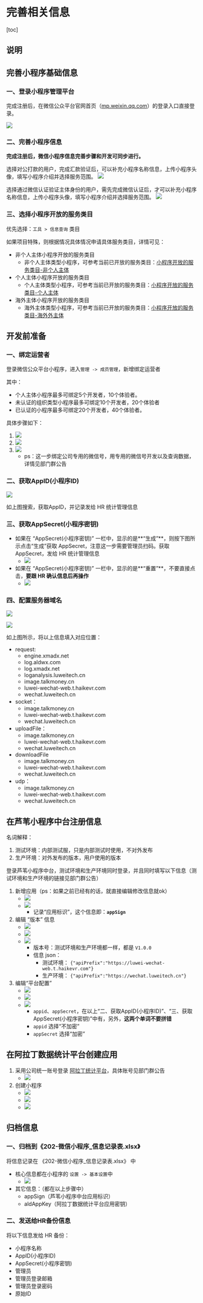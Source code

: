 # 完善相关信息

[toc]

## 说明

## 完善小程序基础信息
### 一、登录小程序管理平台
完成注册后，在微信公众平台官网首页（[mp.weixin.qq.com](https://mp.weixin.qq.com/)）的登录入口直接登录。

![](http://image.talkmoney.cn/2020-4-29/1588164468452.png)

### 二、完善小程序信息
**完成注册后，微信小程序信息完善步骤和开发可同步进行。**

选择对公打款的用户，完成汇款验证后，可以补充小程序名称信息，上传小程序头像，填写小程序介绍并选择服务范围。
![](http://image.talkmoney.cn/2020-4-29/1588164479613.png)

选择通过微信认证验证主体身份的用户，需先完成微信认证后，才可以补充小程序名称信息，上传小程序头像，填写小程序介绍并选择服务范围。
![](http://image.talkmoney.cn/2020-4-29/1588164486036.png)

### 三、选择小程序开放的服务类目

优先选择：`工具 > 信息查询` 类目

如果项目特殊，则根据情况具体情况申请具体服务类目，详情可见：
- 非个人主体小程序开放的服务类目
    - 非个人主体类型小程序，可参考当前已开放的服务类目：[小程序开放的服务类目-非个人主体](https://developers.weixin.qq.com/miniprogram/product/material.html#%E9%9D%9E%E4%B8%AA%E4%BA%BA%E4%B8%BB%E4%BD%93%E5%B0%8F%E7%A8%8B%E5%BA%8F%E5%BC%80%E6%94%BE%E7%9A%84%E6%9C%8D%E5%8A%A1%E7%B1%BB%E7%9B%AE)
- 个人主体小程序开放的服务类目
    - 个人主体类型小程序，可参考当前已开放的服务类目：[小程序开放的服务类目-个人主体](https://developers.weixin.qq.com/miniprogram/product/material.html#%E4%B8%AA%E4%BA%BA%E4%B8%BB%E4%BD%93%E5%B0%8F%E7%A8%8B%E5%BA%8F%E5%BC%80%E6%94%BE%E7%9A%84%E6%9C%8D%E5%8A%A1%E7%B1%BB%E7%9B%AE)
- 海外主体小程序开放的服务类目
    - 海外主体类型小程序，可参考当前已开放的服务类目：[小程序开放的服务类目-海外外主体](https://developers.weixin.qq.com/miniprogram/product/material.html#%E6%B5%B7%E5%A4%96%E4%B8%BB%E4%BD%93%E5%B0%8F%E7%A8%8B%E5%BA%8F%E5%BC%80%E6%94%BE%E7%9A%84%E6%9C%8D%E5%8A%A1%E7%B1%BB%E7%9B%AE)


## 开发前准备
### 一、绑定运营者
登录微信公众平台小程序，进入`管理 -> 成员管理`，新增绑定运营者

其中：
- 个人主体小程序最多可绑定5个开发者，10个体验者。
- 未认证的组织类型小程序最多可绑定10个开发者，20个体验者
- 已认证的小程序最多可绑定20个开发者，40个体验者。

具体步骤如下：
1. ![](http://image.talkmoney.cn/2020-4-29/1588165181171.png)
2. ![](http://image.talkmoney.cn/2020-4-29/1588165259325.png)
3. ![](http://image.talkmoney.cn/2020-4-29/1588165410442.png)
    - ps：这一步绑定公司专用的微信号，用专用的微信号开发以及查询数据，详情见部门群公告

### 二、获取AppID(小程序ID)
![](http://image.talkmoney.cn/2020-4-29/1588165612461.png)

如上图搜索，获取AppID，并记录发给 HR 统计管理信息

### 三、获取AppSecret(小程序密钥)
- 如果在 “AppSecret(小程序密钥)” 一栏中，显示的是**“生成”**，则按下图所示点击“生成”获取 AppSecret，注意这一步需要管理员扫码。获取AppSecret，发给 HR 统计管理信息
    - ![](http://image.talkmoney.cn/2020-4-29/1588165791483.png)
- 如果在 “AppSecret(小程序密钥)” 一栏中，显示的是**“重置”**，不要直接点击，**要跟 HR 确认信息后再操作**
    - ![](http://image.talkmoney.cn/2020-4-29/1588165901841.png)

### 四、配置服务器域名
![](http://image.talkmoney.cn/2020-4-29/1588166240821.png)

![](http://image.talkmoney.cn/2020-4-29/1588166313283.png)

如上图所示，将以上信息填入对应位置：
- request:
    - engine.xmadx.net
    - log.aldwx.com
    - log.xmadx.net
    - loganalysis.luweitech.cn
    - image.talkmoney.cn
    - luwei-wechat-web.t.haikevr.com
    - wechat.luweitech.cn
- socket：
    - image.talkmoney.cn
    - luwei-wechat-web.t.haikevr.com
    - wechat.luweitech.cn
- uploadFile：
    - image.talkmoney.cn
    - luwei-wechat-web.t.haikevr.com
    - wechat.luweitech.cn
- downloadFile
    - image.talkmoney.cn
    - luwei-wechat-web.t.haikevr.com
    - wechat.luweitech.cn
- udp：
    - image.talkmoney.cn
    - luwei-wechat-web.t.haikevr.com
    - wechat.luweitech.cn

## 在芦苇小程序中台注册信息
名词解释：
1. 测试环境：内部测试服，只是内部测试时使用，不对外发布
2. 生产环境：对外发布的版本，用户使用的版本

登录芦苇小程序中台，测试环境和生产环境同时登录，并且同时填写以下信息（测试环境和生产环境的链接见部门群公告）

1. 新增应用（ps：如果之前已经有的话，就直接编辑修改信息就ok）
    - ![](http://image.talkmoney.cn/2020-4-29/1588166672986.png)
    - ![](http://image.talkmoney.cn/2020-4-29/1588166793610.png)
        - 记录“应用标识”，这个信息即：**`appSign`**
2. 编辑 “版本” 信息
    - ![](http://image.talkmoney.cn/2020-4-29/1588166890003.png)
    - ![](http://image.talkmoney.cn/2020-4-29/1588166919365.png)
    - ![](http://image.talkmoney.cn/2020-4-29/1588166951754.png)
        - 版本号：测试环境和生产环境都一样，都是 `V1.0.0`
        - 信息 json：
            - 测试环境： `{"apiPrefix":"https://luwei-wechat-web.t.haikevr.com"}`
            - 生产环境： `{"apiPrefix":"https://wechat.luweitech.cn"}`
3. 编辑“平台配置”
    - ![](http://image.talkmoney.cn/2020-4-29/1588167217133.png)
    - ![](http://image.talkmoney.cn/2020-4-29/1588167302600.png)
    - ![](http://image.talkmoney.cn/2020-4-29/1588167430618.png)
        - `appid`、`appSecret`，在以上“二、获取AppID(小程序ID)”、“三、获取AppSecret(小程序密钥)”中有，另外，**这两个单词不要拼错**
        - `appid` 选择“不加密”
        - `appSecret` 选择“加密”

## 在阿拉丁数据统计平台创建应用
1. 采用公司统一账号登录 [阿拉丁统计平台](https://tj.aldwx.com/)，具体账号见部门群公告
    - ![](http://image.talkmoney.cn/2020-4-29/1588167633645.png)
2. 创建小程序
    - ![](http://image.talkmoney.cn/2020-4-29/1588167706583.png)
    - ![](http://image.talkmoney.cn/2020-4-29/1588167766846.png)
    - ![](http://image.talkmoney.cn/2020-4-29/1588167815326.png)

## 归档信息
### 一、归档到《202-微信小程序_信息记录表.xlsx》
将信息记录在 《202-微信小程序_信息记录表.xlsx》 中

- 核心信息都在小程序的 `设置 -> 基本设置`中
    - ![](http://image.talkmoney.cn/2020-4-29/1588167977175.png)
- 其它信息：（都在以上步骤中）
    - appSign（芦苇小程序中台应用标识）
    - aldAppKey（阿拉丁数据统计平台应用密钥）

### 二、发送给HR备份信息
将以下信息发给 HR 备份：
- 小程序名称
- AppID(小程序ID)
- AppSecret(小程序密钥)
- 管理员
- 管理员登录邮箱
- 管理员登录密码
- 原始ID


